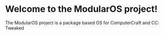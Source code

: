 # Welcome to the ModularOS project!
The ModularOS project is a package based OS for ComputerCraft and CC: Tweaked
